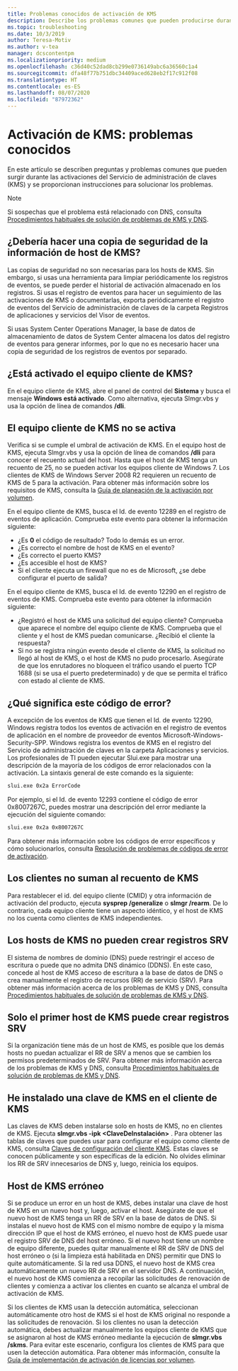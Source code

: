 ```yaml
---
title: Problemas conocidos de activación de KMS
description: Describe los problemas comunes que pueden producirse durante el proceso de activación de KMS, y proporciona soluciones e instrucciones.
ms.topic: troubleshooting
ms.date: 10/3/2019
author: Teresa-Motiv
ms.author: v-tea
manager: dcscontentpm
ms.localizationpriority: medium
ms.openlocfilehash: c36d40c52dad8cb299e0736149abc6a36560c1a4
ms.sourcegitcommit: dfa48f77b751dbc34409aced628eb2f17c912f08
ms.translationtype: HT
ms.contentlocale: es-ES
ms.lasthandoff: 08/07/2020
ms.locfileid: "87972362"
---
```

# <a name="kms-activation-known-issues"></a>Activación de KMS: problemas conocidos

En este artículo se describen preguntas y problemas comunes que pueden surgir durante las activaciones del Servicio de administración de claves (KMS) y se proporcionan instrucciones para solucionar los problemas.

> [!NOTE]
> Si sospechas que el problema está relacionado con DNS, consulta [Procedimientos habituales de solución de problemas de KMS y DNS](common-troubleshooting-procedures-kms-dns.md).

## <a name="should-i-back-up-kms-host-information"></a>¿Debería hacer una copia de seguridad de la información de host de KMS?

Las copias de seguridad no son necesarias para los hosts de KMS. Sin embargo, si usas una herramienta para limpiar periódicamente los registros de eventos, se puede perder el historial de activación almacenado en los registros. Si usas el registro de eventos para hacer un seguimiento de las activaciones de KMS o documentarlas, exporta periódicamente el registro de eventos del Servicio de administración de claves de la carpeta Registros de aplicaciones y servicios del Visor de eventos.

Si usas System Center Operations Manager, la base de datos de almacenamiento de datos de System Center almacena los datos del registro de eventos para generar informes, por lo que no es necesario hacer una copia de seguridad de los registros de eventos por separado.

## <a name="is-the-kms-client-computer-activated"></a>¿Está activado el equipo cliente de KMS?

En el equipo cliente de KMS, abre el panel de control del **Sistema** y busca el mensaje **Windows está activado**. Como alternativa, ejecuta Slmgr.vbs y usa la opción de línea de comandos **/dli**.

## <a name="the-kms-client-computer-does-not-activate"></a>El equipo cliente de KMS no se activa

Verifica si se cumple el umbral de activación de KMS. En el equipo host de KMS, ejecuta Slmgr.vbs y usa la opción de línea de comandos **/dli** para conocer el recuento actual del host. Hasta que el host de KMS tenga un recuento de 25, no se pueden activar los equipos cliente de Windows 7. Los clientes de KMS de Windows Server 2008 R2 requieren un recuento de KMS de 5 para la activación. Para obtener más información sobre los requisitos de KMS, consulta la [Guía de planeación de la activación por volumen](https://go.microsoft.com/fwlink/?linkid=155926).

En el equipo cliente de KMS, busca el Id. de evento 12289 en el registro de eventos de aplicación. Comprueba este evento para obtener la información siguiente:

- ¿Es **0** el código de resultado? Todo lo demás es un error.
- ¿Es correcto el nombre de host de KMS en el evento?
- ¿Es correcto el puerto KMS?
- ¿Es accesible el host de KMS?
- Si el cliente ejecuta un firewall que no es de Microsoft, ¿se debe configurar el puerto de salida?

En el equipo cliente de KMS, busca el Id. de evento 12290 en el registro de eventos de KMS. Comprueba este evento para obtener la información siguiente:

- ¿Registró el host de KMS una solicitud del equipo cliente? Comprueba que aparece el nombre del equipo cliente de KMS. Comprueba que el cliente y el host de KMS puedan comunicarse. ¿Recibió el cliente la respuesta?
- Si no se registra ningún evento desde el cliente de KMS, la solicitud no llegó al host de KMS, o el host de KMS no pudo procesarlo. Asegúrate de que los enrutadores no bloqueen el tráfico usando el puerto TCP 1688 (si se usa el puerto predeterminado) y de que se permita el tráfico con estado al cliente de KMS.

## <a name="what-does-this-error-code-mean"></a>¿Qué significa este código de error?

A excepción de los eventos de KMS que tienen el Id. de evento 12290, Windows registra todos los eventos de activación en el registro de eventos de aplicación en el nombre de proveedor de eventos Microsoft-Windows-Security-SPP. Windows registra los eventos de KMS en el registro del Servicio de administración de claves en la carpeta Aplicaciones y servicios. Los profesionales de TI pueden ejecutar Slui.exe para mostrar una descripción de la mayoría de los códigos de error relacionados con la activación. La sintaxis general de este comando es la siguiente:

```cmd
slui.exe 0x2a ErrorCode
```

Por ejemplo, si el Id. de evento 12293 contiene el código de error 0x8007267C, puedes mostrar una descripción del error mediante la ejecución del siguiente comando:

```cmd
slui.exe 0x2a 0x8007267C
```

Para obtener más información sobre los códigos de error específicos y cómo solucionarlos, consulta [Resolución de problemas de códigos de error de activación](activation-error-codes.md).

## <a name="clients-are-not-adding-to-the-kms-count"></a>Los clientes no suman al recuento de KMS

Para restablecer el id. del equipo cliente (CMID) y otra información de activación del producto, ejecuta **sysprep /generalize** o **slmgr /rearm**. De lo contrario, cada equipo cliente tiene un aspecto idéntico, y el host de KMS no los cuenta como clientes de KMS independientes.

## <a name="kms-hosts-are-unable-to-create-srv-records"></a>Los hosts de KMS no pueden crear registros SRV

El sistema de nombres de dominio (DNS) puede restringir el acceso de escritura o puede que no admita DNS dinámico (DDNS). En este caso, concede al host de KMS acceso de escritura a la base de datos de DNS o crea manualmente el registro de recursos (RR) de servicio (SRV). Para obtener más información acerca de los problemas de KMS y DNS, consulta [Procedimientos habituales de solución de problemas de KMS y DNS](common-troubleshooting-procedures-kms-dns.md).

## <a name="only-the-first-kms-host-is-able-to-create-srv-records"></a>Solo el primer host de KMS puede crear registros SRV

Si la organización tiene más de un host de KMS, es posible que los demás hosts no puedan actualizar el RR de SRV a menos que se cambien los permisos predeterminados de SRV. Para obtener más información acerca de los problemas de KMS y DNS, consulta [Procedimientos habituales de solución de problemas de KMS y DNS](common-troubleshooting-procedures-kms-dns.md).

## <a name="i-installed-a-kms-key-on-the-kms-client"></a>He instalado una clave de KMS en el cliente de KMS

Las claves de KMS deben instalarse solo en hosts de KMS, no en clientes de KMS. Ejecuta **slmgr.vbs -ipk &lt;ClaveDeInstalación&gt;** . Para obtener las tablas de claves que puedes usar para configurar el equipo como cliente de KMS, consulta [Claves de configuración del cliente KMS](KMSclientkeys.md). Estas claves se conocen públicamente y son específicas de la edición. No olvides eliminar los RR de SRV innecesarios de DNS y, luego, reinicia los equipos.

## <a name="a-kms-host-failed"></a>Host de KMS erróneo

Si se produce un error en un host de KMS, debes instalar una clave de host de KMS en un nuevo host y, luego, activar el host. Asegúrate de que el nuevo host de KMS tenga un RR de SRV en la base de datos de DNS. Si instalas el nuevo host de KMS con el mismo nombre de equipo y la misma dirección IP que el host de KMS erróneo, el nuevo host de KMS puede usar el registro SRV de DNS del host erróneo. Si el nuevo host tiene un nombre de equipo diferente, puedes quitar manualmente el RR de SRV de DNS del host erróneo o (si la limpieza está habilitada en DNS) permitir que DNS lo quite automáticamente. Si la red usa DDNS, el nuevo host de KMS crea automáticamente un nuevo RR de SRV en el servidor DNS. A continuación, el nuevo host de KMS comienza a recopilar las solicitudes de renovación de clientes y comienza a activar los clientes en cuanto se alcanza el umbral de activación de KMS.

Si los clientes de KMS usan la detección automática, seleccionan automáticamente otro host de KMS si el host de KMS original no responde a las solicitudes de renovación. Si los clientes no usan la detección automática, debes actualizar manualmente los equipos cliente de KMS que se asignaron al host de KMS erróneo mediante la ejecución de **slmgr.vbs /skms**. Para evitar este escenario, configura los clientes de KMS para que usen la detección automática. Para obtener más información, consulte la [Guía de implementación de activación de licencias por volumen](https://go.microsoft.com/fwlink/?linkid=150083).
